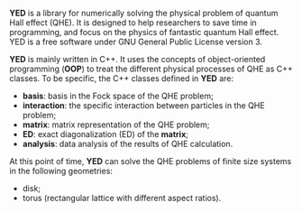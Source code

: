 **YED** is a library for numerically solving the physical problem of quantum Hall effect (QHE). It is designed to help researchers to save time in programming, and focus on the physics of fantastic quantum Hall effect. YED is a free software under GNU General Public License version 3.  

**YED** is mainly written in C++. It uses the concepts of object-oriented programming (**OOP**) to treat the different physical processes of QHE as C++ classes. To be specific, the C++ classes defined in **YED** are:
- **basis**: basis in the Fock space of the QHE problem;
- **interaction**: the specific interaction between particles in the QHE problem;
- **matrix**: matrix representation of the QHE problem;
- **ED**: exact diagonalization (ED) of the **matrix**;
- **analysis**: data analysis of the results of QHE calculation.  

At this point of time, **YED** can solve the QHE problems of finite size systems in the following geometries:
- disk;
- torus (rectangular lattice with different aspect ratios).


